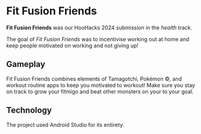 # Fit Fusion Friends

**Fit Fusion Friends** was our HooHacks 2024 submission in the *health* track.

The goal of *Fit Fusion Friends* was to incentivise working out at home and keep people motivated on working and not giving up!

## Gameplay

Fit Fusion Friends combines elements of Tamagotchi, Pokémon ©, and workout routine apps to keep you motivated to workout! Make sure you stay on track to grow your fitmigo and beat other monsters on your to your goal. 

## **Technology**

The project used Android Studio for its entirety.
